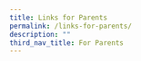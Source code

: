 ```yaml
---
title: Links for Parents
permalink: /links-for-parents/
description: ""
third_nav_title: For Parents
---
```

